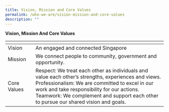 ```yaml
---
title: Vision, Mission and Core Values
permalink: /who-we-are/vision-mission-and-core-values
description: ""
---
```

**Vision, Mission And Core Values**




| <!-- -->    | <!-- -->    |
|-------------|-------------|
| Vision      | An engaged and connected Singapore          |
| Mission      | We connect people to community, government and opportunity. |
| Core Values      | Respect: We treat each other as individuals and value each other’s strengths, experiences and views. <br>Professionalism: We are committed to excel in our work and take responsibility for our actions. <br> Teamwork: We complement and support each other to pursue our shared vision and goals.      |

